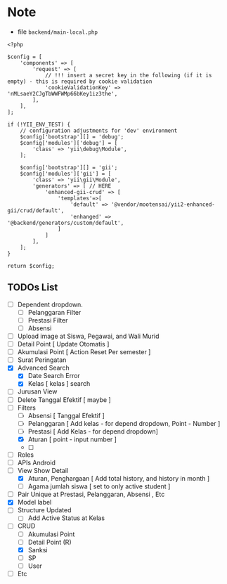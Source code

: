 # Note

* file ```backend/main-local.php```
```
<?php

$config = [
    'components' => [
        'request' => [
            // !!! insert a secret key in the following (if it is empty) - this is required by cookie validation
            'cookieValidationKey' => 'nMLsaeY2CJgTbWWFWMp66bKey1iz3the',
        ],
    ],
];

if (!YII_ENV_TEST) {
    // configuration adjustments for 'dev' environment
    $config['bootstrap'][] = 'debug';
    $config['modules']['debug'] = [
        'class' => 'yii\debug\Module',
    ];

    $config['bootstrap'][] = 'gii';
    $config['modules']['gii'] = [
        'class' => 'yii\gii\Module',
        'generators' => [ // HERE
            'enhanced-gii-crud' => [
                'templates'=>[ 
                    'default' => '@vendor/mootensai/yii2-enhanced-gii/crud/default',
                    'enhanged' => '@backend/generators/custom/default',
                ]
            ]
        ],
    ];
}

return $config;

```


## TODOs List

- [ ] Dependent dropdown.
    - [ ] Pelanggaran Filter
    - [ ] Prestasi Filter
    - [ ] Absensi
- [ ] Upload image at Siswa, Pegawai, and Wali Murid
- [ ] Detail Point [ Update Otomatis ]
- [ ] Akumulasi Point [ Action Reset Per semester ]
- [ ] Surat Peringatan
- [x] Advanced Search
    - [x] Date Search Error 
    - [x] Kelas [ kelas ] search
- [ ] Jurusan View
- [ ] Delete Tanggal Efektif [ maybe ]
- [ ] Filters
    - [ ] Absensi [ Tanggal Efektif ]
    - [ ] Pelanggaran [ Add kelas - for depend dropdown, Point - Number ]
    - [ ] Prestasi [ Add Kelas - for depend dropdown]
    - [x] Aturan [ point - input number ]
    - [ ] 
- [ ] Roles
- [ ] APIs Android
- [ ] View Show Detail
    - [x] Aturan, Penghargaan [ Add total history, and history in month ]
    - [ ] Agama jumlah siswa [ set to only active student ]
- [ ] Pair Unique at Prestasi, Pelanggaran, Absensi , Etc
- [x] Model label
- [ ] Structure Updated
    - [ ] Add Active Status at Kelas
- [ ] CRUD 
    - [ ] Akumulasi Point
    - [ ] Detail Point (R)
    - [x] Sanksi
    - [ ] SP
    - [ ] User
- [ ] Etc